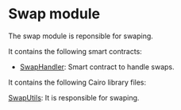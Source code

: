 # Swap module

The swap module is reponsible for swaping.

It contains the following smart contracts:

- [SwapHandler](https://github.com/keep-starknet-strange/gojo/blob/main/src/swap/swap_handler): Smart contract to handle swaps.

It contains the following Cairo library files:

[SwapUtils](https://github.com/keep-starknet-strange/gojo/blob/main/src/swap/swap_utils.cairo): It is responsible for swaping.